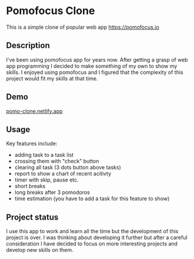﻿
# Pomofocus Clone

This is a simple clone of popular web app https://pomofocus.io 

## Description

I've been using pomofocus app for years now. After getting a grasp of web app programming I decided to make something of my own to show my skills. I enjoyed using pomofocus and I figured that the complexity of this project would fit my skills at that time.

## Demo

[pomo-clone.netlify.app](pomo-clone.netlify.app)

## Usage

Key features include: 
- adding task to a task list
- crossing them with "check" button
- clearing all task (3 dots button above tasks)
- report to show a chart of recent acitivty
- timer with skip, pause etc.
- short breaks
- long breaks after 3 pomodoros 
- time estimation (you have to add a task for this feature to show)


## Project status

I use this app to work and learn all the time but the development of this project is over. I was thinking about developing it further but after a careful consideration I have decided to focus on more interesting projects and develop new skills on them.
